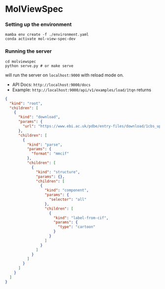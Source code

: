 MolViewSpec
=============

### Setting up the environment

```
mamba env create -f ./environment.yaml
conda activate mol-view-spec-dev
```

### Running the server

```
cd molviewspec
python serve.py # or make serve
```

will run the server on `localhost:9000` with reload mode on.

- API Docs: `http://localhost:9000/docs`
- Example: `http://localhost:9000/api/v1/examples/load/1tqn` returns 

```json
{
  "kind": "root",
  "children": [
    {
      "kind": "download",
      "params": {
        "url": "https://www.ebi.ac.uk/pdbe/entry-files/download/1cbs_updated.cif"
      },
      "children": [
        {
          "kind": "parse",
          "params": {
            "format": "mmcif"
          },
          "children": [
            {
              "kind": "structure",
              "params": {},
              "children": [
                {
                  "kind": "component",
                  "params": {
                    "selector": "all"
                  },
                  "children": [
                    {
                      "kind": "label-from-cif",
                      "params": {
                        "type": "cartoon"
                      }
                    }
                  ]
                }
              ]
            }
          ]
        }
      ]
    }
  ]
}
```
